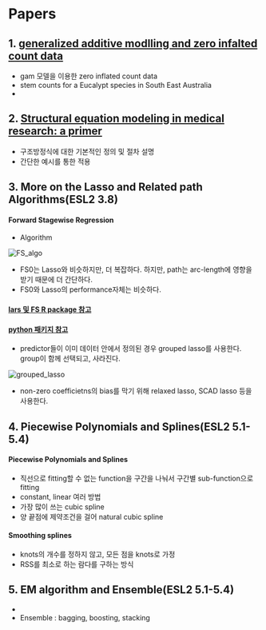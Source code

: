 Papers
=======

## 1. [generalized additive modlling and zero infalted count data](https://www.sciencedirect.com/science/article/pii/S0304380002001941)

* gam 모델을 이용한 zero inflated count data
* stem counts for a Eucalypt species in South East Australia
* 

## 2. [Structural equation modeling in medical research: a primer](https://bmcresnotes.biomedcentral.com/articles/10.1186/1756-0500-3-267)
* 구조방정식에 대한 기본적인 정의 및 절차 설명
* 간단한 예시를 통한 적용

## 3. More on the Lasso and Related path Algorithms(ESL2 3.8)
#### Forward Stagewise Regression
  - Algorithm
  
  ![](https://github.com/miniii222/papers-summary/blob/master/More_on_the_Lasso/FS_algorithm.JPG "FS_algo")
  - FS0는 Lasso와 비슷하지만, 더 복잡하다. 하지만, path는 arc-length에 영향을 받기 때문에 더 간단하다.
  - FS0와 Lasso의 performance자체는 비슷하다.
#### [lars 및 FS R package 참고](https://cran.r-project.org/web/packages/lars/lars.pdf)
#### [python 패키지 참고](https://github.com/bbalasub1/glmnet_python/blob/master/test/glmnet_examples.ipynb)
  - predictor들이 이미 데이터 안에서 정의된 경우 grouped lasso를 사용한다. group이 함께 선택되고, 사라진다.
  
  ![](https://github.com/miniii222/papers-summary/blob/master/More_on_the_Lasso/grouped_lasso.JPG "grouped_lasso")
  - non-zero coefficietns의 bias를 막기 위해 relaxed lasso, SCAD lasso 등을 사용한다.
  
 ## 4. Piecewise Polynomials and Splines(ESL2 5.1-5.4)
#### Piecewise Polynomials and Splines
- 직선으로 fitting할 수 없는 function을 구간을 나눠서 구간별 sub-function으로 fitting
- constant, linear 여러 방법
- 가장 많이 쓰는 cubic spline
- 양 끝점에 제약조건을 걸어 natural cubic spline
#### Smoothing splines
- knots의 개수를 정하지 않고, 모든 점을 knots로 가정
- RSS를 최소로 하는 람다를 구하는 방식

## 5. EM algorithm and Ensemble(ESL2 5.1-5.4)
- 
- Ensemble : bagging, boosting, stacking
